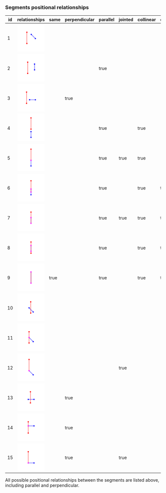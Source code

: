 ### Segments positional relationships

| id  | relationships                                     | same | perpendicular | parallel | jointed | collinear | overlapped | intersected |
| --- | ------------------------------------------------- | ---- | ------------- | -------- | ------- | --------- | ---------- | ----------- |
| 1   | ![1](./media/positional-relationships/ss1.png)   |      |               |          |         |           |            |             |
| 2   | ![2](./media/positional-relationships/ss2.png)   |      |               | true     |         |           |            |             |
| 3   | ![3](./media/positional-relationships/ss3.png)   |      | true          |          |         |           |            |             |
| 4   | ![4](./media/positional-relationships/ss4.png)   |      |               | true     |         | true      |            |             |
| 5   | ![5](./media/positional-relationships/ss5.png)   |      |               | true     | true    | true      |            |             |
| 6   | ![6](./media/positional-relationships/ss6.png)   |      |               | true     |         | true      | true       |             |
| 7   | ![7](./media/positional-relationships/ss7.png)   |      |               | true     | true    | true      | true       |             |
| 8   | ![8](./media/positional-relationships/ss8.png)   |      |               | true     |         | true      | true       |             |
| 9   | ![9](./media/positional-relationships/ss9.png)   | true |               | true     |         | true      | true       |             |
| 10  | ![10](./media/positional-relationships/ss10.png) |      |               |          |         |           |            | true        |
| 11  | ![11](./media/positional-relationships/ss11.png) |      |               |          |         |           |            | true        |
| 12  | ![12](./media/positional-relationships/ss12.png) |      |               |          | true    |           |            | true        |
| 13  | ![13](./media/positional-relationships/ss13.png) |      | true          |          |         |           |            | true        |
| 14  | ![14](./media/positional-relationships/ss14.png) |      | true          |          |         |           |            | true        |
| 15  | ![15](./media/positional-relationships/ss15.png) |      | true          |          | true    |           |            | true        |

All possible positional relationships between the segments are listed above, including parallel and perpendicular.
